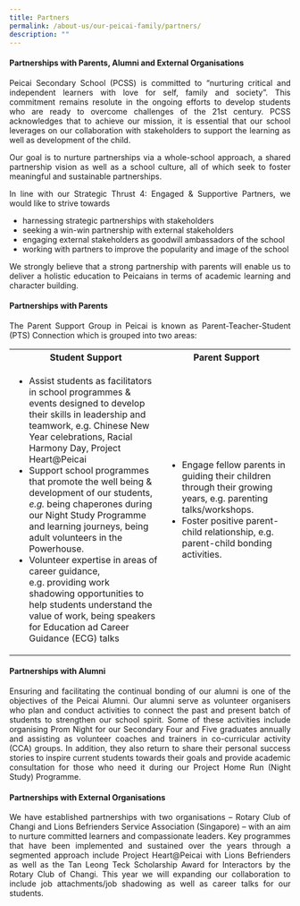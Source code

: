 ```yaml
---
title: Partners
permalink: /about-us/our-peicai-family/partners/
description: ""
---
```

<h4><strong>Partnerships with Parents, Alumni and External Organisations</strong></h4>
<p><p align="justify">Peicai Secondary School (PCSS) is committed to &ldquo;nurturing critical and independent learners with love for self, family and society&rdquo;. This commitment remains resolute in the ongoing efforts to develop students who are ready to overcome challenges of the 21st century. PCSS acknowledges that to achieve our mission, it is essential that our school leverages on our collaboration with stakeholders to support the learning as well as development of the child.&nbsp;</p>
<p><p align="justify">Our goal is to nurture partnerships via a whole-school approach, a shared partnership vision as well as a school culture, all of which seek to foster meaningful and sustainable partnerships.&nbsp;</p>
<p><p align="justify">In line with our Strategic Thrust 4: Engaged &amp; Supportive Partners, we would like to strive towards&nbsp;</p>
<ul>
	<li>harnessing strategic partnerships with stakeholders</li>
	<li>seeking a win-win partnership with external stakeholders</li>
	<li>engaging external stakeholders as goodwill ambassadors of the school</li>
	<li>working with partners to improve the popularity and image of the school</li>
</ul>
<p><p align="justify">We strongly believe that a strong partnership with parents will enable us to deliver a holistic education to Peicaians in terms of academic learning and character building.</p>
<h4><strong>Partnerships with Parents</strong></h4>
<p><p align="justify">The Parent Support Group in Peicai is known as Parent-Teacher-Student (PTS) Connection which is grouped into two areas:</p>
<table>
<tbody>
<tr>
	<th>Student Support</th>
	<th>Parent Support</th>
</tr>
<tr>
<td>
<ul>
<li>Assist students as facilitators in school programmes &amp; events designed to develop their skills in leadership and teamwork, e.g. Chinese New Year celebrations, Racial Harmony Day, Project Heart@Peicai</li>
<li>Support school programmes that promote the well being &amp; development of our students, <em>e.g.</em>&nbsp;being chaperones during our Night Study Programme and learning journeys, being adult volunteers in the Powerhouse.</li>
<li>Volunteer expertise in areas of career guidance, e.g.&nbsp;providing work shadowing opportunities to help students understand the value of work, being speakers for Education ad Career Guidance (ECG) talks</li>
</ul>
</td>
<td>
<ul>
<li>Engage fellow parents in guiding their children through their growing years, e.g. parenting talks/workshops.</li>
<li>Foster positive parent-child relationship, e.g. parent-child bonding activities.</li>
</ul>
</td>
</tr>
</tbody>
</table>
<h4><strong>Partnerships with Alumni</strong></h4>
<p><p align="justify">Ensuring and facilitating the continual bonding of our alumni is one of the objectives of the Peicai Alumni. Our alumni serve as volunteer organisers who plan and conduct activities to connect the past and present batch of students to strengthen our school spirit. Some of these activities include organising Prom Night for our Secondary Four and Five graduates annually and assisting as volunteer coaches and trainers in co-curricular activity (CCA) groups. In addition, they also return to share their personal success stories to inspire current students towards their goals and provide academic consultation for those who need it during our Project Home Run (Night Study) Programme.</p>
<h4><strong>Partnerships with External Organisations</strong></h4>
<p><p align="justify">We have established partnerships with two organisations &ndash; Rotary Club of Changi and Lions Befrienders Service Association (Singapore) &ndash; with an aim to nurture committed learners and compassionate leaders. Key programmes that have been implemented and sustained over the years through a segmented approach include Project Heart@Peicai with Lions Befrienders as well as the Tan Leong Teck Scholarship Award for Interactors by the Rotary Club of Changi. This year we will expanding our collaboration to include job attachments/job shadowing as well as career talks for our students.</p>